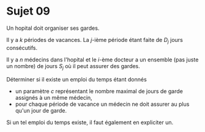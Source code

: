# Sujet 09

Un hopital doit organiser ses gardes.

Il y a $k$ périodes de vacances.
La $j$-ième période étant faite de $D_j$ jours consécutifs.

Il y a $n$ médecins dans l'hopital et le $i$-ème docteur a
un ensemble (pas juste un nombre) de jours $S_j$ où il peut assurer des gardes.

Déterminer si il existe un emploi du temps étant donnés

- un paramètre $c$ représentant le nombre maximal de jours de garde
  assignés à un même médecin,
- pour chaque période de vacance un médecin ne doit assurer au plus
  qu'un jour de garde.

Si un tel emploi du temps existe, il faut également en expliciter un.
